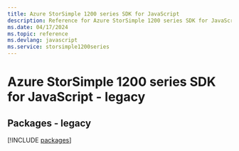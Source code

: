 ```yaml
---
title: Azure StorSimple 1200 series SDK for JavaScript
description: Reference for Azure StorSimple 1200 series SDK for JavaScript
ms.date: 04/17/2024
ms.topic: reference
ms.devlang: javascript
ms.service: storsimple1200series
---
```

# Azure StorSimple 1200 series SDK for JavaScript - legacy
## Packages - legacy
[!INCLUDE [packages](storsimple-1200-series-index.md)]